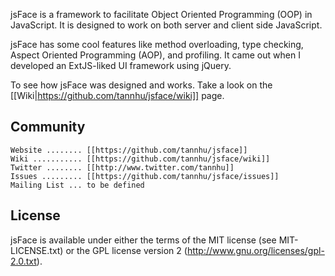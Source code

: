jsFace is a framework to facilitate Object Oriented Programming (OOP)
in JavaScript. It is designed to work on both server and client side JavaScript.

jsFace has some cool features like method overloading, type checking, Aspect
Oriented Programming (AOP), and profiling. It came out when I developed an ExtJS-liked
UI framework using jQuery.

To see how jsFace was designed and works. Take a look on the [[Wiki|https://github.com/tannhu/jsface/wiki]] page.

Community
---------

    Website ........ [[https://github.com/tannhu/jsface]]
    Wiki ........... [[https://github.com/tannhu/jsface/wiki]]
    Twitter ........ [[http://www.twitter.com/tannhu]]
    Issues ......... [[https://github.com/tannhu/jsface/issues]]
    Mailing List ... to be defined

License
-------

jsFace is available under either the terms of the MIT license (see MIT-LICENSE.txt) or the GPL
license version 2 (http://www.gnu.org/licenses/gpl-2.0.txt).
